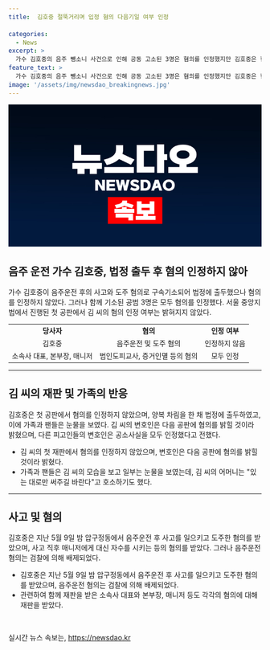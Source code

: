 ```yaml
---
title:  김호중 절뚝거리며 입정 혐의 다음기일 여부 인정

categories:
  - News
excerpt: >
  가수 김호중의 음주 뺑소니 사건으로 인해 공동 고소된 3명은 혐의를 인정했지만 김호중은 혐의를 부인했다. 법정에선 김호중과 공동 고소된 인물들이 함께 재판을 받았는데, 김호중의 어머니는 법정에서 눈물을 보였다. 특히 김호중은 음주운전으로 사고를 낸 뒤 도주하고, 사고 직후 매니저에게 대신 자수를 시킨 혐의도 받았다. 같이 재판을 받은 소속사 대표와 본부장도 각각 각종 혐의를 받고 있다.
feature_text: >
  가수 김호중의 음주 뺑소니 사건으로 인해 공동 고소된 3명은 혐의를 인정했지만 김호중은 혐의를 부인했다. 법정에선 김호중과 공동 고소된 인물들이 함께 재판을 받았는데, 김호중의 어머니는 법정에서 눈물을 보였다. 특히 김호중은 음주운전으로 사고를 낸 뒤 도주하고, 사고 직후 매니저에게 대신 자수를 시킨 혐의도 받았다. 같이 재판을 받은 소속사 대표와 본부장도 각각 각종 혐의를 받고 있다.
image: '/assets/img/newsdao_breakingnews.jpg'
---
```


<p><img src="/assets/img/newsdao_breakingnews.jpg" alt="flaretime 속보" /></p>

<h2 data-ke-size="size26">음주 운전 가수 김호중, 법정 출두 후 혐의 인정하지 않아</h2>

<p data-ke-size="size16">가수 김호중이 음주운전 후의 사고와 도주 혐의로 구속기소되어 법정에 출두했으나 혐의를 인정하지 않았다. 그러나 함께 기소된 공범 3명은 모두 혐의를 인정했다. 서울 중앙지법에서 진행된 첫 공판에서 김 씨의 혐의 인정 여부는 밝혀지지 않았다. </p>

<table style="width: 100%;" data-ke-style="text-align: center;">
<tbody>
<tr>
<td style="text-align: center; height: 17px;"><b>당사자</b></td>
<td style="text-align: center; height: 17px;"><b>혐의</b></td>
<td style="text-align: center; height: 17px;"><b>인정 여부</b></td>
</tr>
<tr>
<td style="text-align: center; height: 17px;">김호중</td>
<td style="text-align: center; height: 17px;">음주운전 및 도주 혐의</td>
<td style="text-align: center; height: 17px;">인정하지 않음</td>
</tr>
<tr>
<td style="text-align: center; height: 17px;">소속사 대표, 본부장, 매니저</td>
<td style="text-align: center; height: 17px;">범인도피교사, 증거인멸 등의 혐의</td>
<td style="text-align: center; height: 17px;">모두 인정</td>
</tr>
</tbody>
</table>

<hr>

<h2 data-ke-size="size26">김 씨의 재판 및 가족의 반응</h2>

<p data-ke-size="size16">김호중은 첫 공판에서 혐의를 인정하지 않았으며, 양복 차림을 한 채 법정에 출두하였고, 이에 가족과 팬들은 눈물을 보였다. 김 씨의 변호인은 다음 공판에 혐의를 밝힐 것이라 밝혔으며, 다른 피고인들의 변호인은 공소사실을 모두 인정했다고 전했다.</p>

<ul>
<li>김 씨의 첫 재판에서 혐의를 인정하지 않았으며, 변호인은 다음 공판에 혐의를 밝힐 것이라 밝혔다.</li>
<li>가족과 팬들은 김 씨의 모습을 보고 일부는 눈물을 보였는데, 김 씨의 어머니는 "있는 대로만 써주길 바란다"고 호소하기도 했다.</li>
</ul>

<hr>

<h2 data-ke-size="size26">사고 및 혐의</h2>

<p data-ke-size="size16">김호중은 지난 5월 9일 밤 압구정동에서 음주운전 후 사고를 일으키고 도주한 혐의를 받았으며, 사고 직후 매니저에게 대신 자수를 시키는 등의 혐의를 받았다. 그러나 음주운전 혐의는 검찰에 의해 배제되었다.</p>

<ul>
<li>김호중은 지난 5월 9일 밤 압구정동에서 음주운전 후 사고를 일으키고 도주한 혐의를 받았으며, 음주운전 혐의는 검찰에 의해 배제되었다.</li>
<li>관련하여 함께 재판을 받은 소속사 대표와 본부장, 매니저 등도 각각의 혐의에 대해 재판을 받았다.</li>
</ul>

<p data-ke-size="size16">&nbsp;</p>
실시간 뉴스 속보는, <a href="https://newsdao.kr" rel="dofollow">https://newsdao.kr</a>


